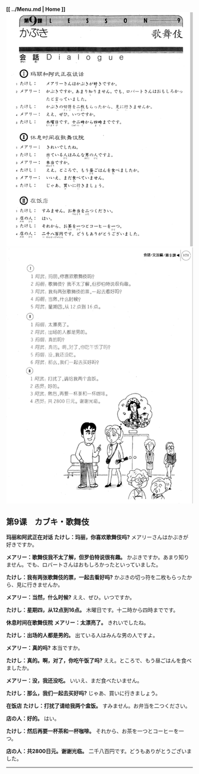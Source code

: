 **[[ ../Menu.md | Home ]]**
![](src/09-1.PNG)
![](src/09-2.PNG)
## 第9课　カブキ・歌舞伎
**玛丽和阿武正在对话**
**たけし：玛丽，你喜欢歌舞伎吗?**
メアリーさんはかぶきが好きですか。

**メアリー：歌舞伎我不太了解，但罗伯特说很有趣。**
かぶきですか。あまり知りません。でも、ロバートさんはおもしろかったといっていました。

**たけし：我有两张歌舞伎的票，一起去看好吗?**
かぶきの切っ符を二枚もらったから、見に行きませんか。

**メアリー：当然，什么时候?**
ええ、ぜひ。いつですか。

**たけし：星期四，从12点到16点。**
木曜日です。十二時から四時までです。

**休息时间在歌舞伎院**
**メアリー：太漂亮了。**
きれいでしたね。

**たけし：出场的人都是男的。**
出ている人はみんな男の人ですよ。

**メアリー：真的吗?**
本当ですか。

**たけし：真的。啊，对了，你吃午饭了吗?**
ええ。ところで、もう昼ごはんを食べましたか。

**メアリー：没，我还没吃。**
いいえ、まだ食べたいません。

**たけし：那么，我们一起去买好吗?**
じゃあ、買いに行きましょう。

**在饭店**
**たけし：打扰了请给我两个盒饭。**
すみません。お弁当を二つください。

**店の人：好的。**
はい。

**たけし：然后再要一杯茶和一杯咖啡。**
それから、お茶を一つとコーヒーを一つ。

**店の人：共2800日元。谢谢光临。**
二千八百円です。どうもありがとうございました。

---
